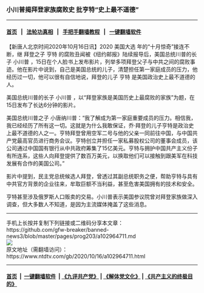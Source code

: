 ### 小川普揭拜登家族腐败史 批亨特“史上最不道德”
------------------------

#### [首页](https://github.com/gfw-breaker/banned-news3/blob/master/README.md) &nbsp;&nbsp;|&nbsp;&nbsp; [法轮功真相](https://github.com/begood0513/basic/blob/master/README.md)  &nbsp;&nbsp;|&nbsp;&nbsp; [手把手翻墙教程](https://github.com/gfw-breaker/guides/wiki)  &nbsp;&nbsp;|&nbsp;&nbsp; [一键翻墙软件](https://github.com/gfw-breaker/nogfw/blob/master/README.md)  



<div><div class="post_content" itemprop="articleBody">
 <p>
  【新唐人北京时间2020年10月16日讯】2020
  <ok href="https://www.ntdtv.com/gb/美国大选.htm">
   美国大选
  </ok>
  年的“十月惊奇”接连不断，继
  <ok href="https://www.ntdtv.com/gb/拜登之子.htm">
   拜登之子
  </ok>
  <ok href="https://www.ntdtv.com/gb/亨特.htm">
   亨特
  </ok>
  的腐败丑闻被《纽约邮报》陆续报导后，美国总统川普的长子
  <ok href="https://www.ntdtv.com/gb/小川普.htm">
   小川普
  </ok>
  ，15日在个人脸书上发布影片，列举多项拜登父子与中共之间的腐败事迹。他在影片中说到，自己是美国总统的儿子，清楚担任第一家庭成员的压力，他经历过一切，他可以很有自信地说，拜登的儿子
  <ok href="https://www.ntdtv.com/gb/亨特.htm">
   亨特
  </ok>
  是美国政治史上最不道德的人。
 </p>
 <p>
  美国总统川普的长子
  <ok href="https://www.ntdtv.com/gb/小川普.htm">
   小川普
  </ok>
  ，以“拜登家族是美国历史上最腐败的家族”为题，在15日发布了长达6分钟的影片。
 </p>
 <p>
  美国总统川普之子 小唐纳川普：“我了解成为第一家庭重要成员的压力。相信我，我已经经历了所有这一切。这就是为什么我敢保证，乔·拜登的儿子亨特是政治史上最不道德的人之一。亨特拜登曾用空军二号与他的父亲一同前往中国，与中国共产党最高官员进行商务会议。亨特创立并担任一家私募股权公司的董事会成员，该公司通过中国国有银行从中共政府筹集了15亿美元。亨特与拥护中国共产主义份子有所连系，这些人向拜登提供了数百万美元，以换取他们可以接触到跟美军在科技发展有合作的美国公司。”
 </p>
 <p>
  影片中提到，民主党总统候选人拜登，曾透过其副总统职务之便，帮助亨特与具有中共官方背景的企业往来，牟取巨额不当利益，甚至危害美国拥有的技术和安全。
 </p>
 <p>
  亨特甚至涉及俄罗斯人口贩卖的交易。小川普表示美国参议院曾对拜登家族做深入调查，但大多数人不知道，是因为主流媒体掩盖了这些消息。
 </p>
 <div class="single_ad">
 </div>
</div>
</div>
<hr/>
手机上长按并复制下列链接或二维码分享本文章：<br/>
https://github.com/gfw-breaker/banned-news3/blob/master/pages/prog203/a102964711.md <br/>
<a href='https://github.com/gfw-breaker/banned-news3/blob/master/pages/prog203/a102964711.md'><img src='https://github.com/gfw-breaker/banned-news3/blob/master/pages/prog203/a102964711.md.png'/></a> <br/>
原文地址（需翻墙访问）：https://www.ntdtv.com/gb/2020/10/16/a102964711.html


------------------------
#### [首页](https://github.com/gfw-breaker/banned-news3/blob/master/README.md) &nbsp;|&nbsp; [一键翻墙软件](https://github.com/gfw-breaker/nogfw/blob/master/README.md) &nbsp;| [《九评共产党》](https://github.com/gfw-breaker/9ping.md/blob/master/README.md#九评之一评共产党是什么) | [《解体党文化》](https://github.com/gfw-breaker/jtdwh.md/blob/master/README.md) | [《共产主义的终极目的》](https://github.com/gfw-breaker/gczydzjmd.md/blob/master/README.md)


<img src='http://gfw-breaker.win/banned-news3/pages/prog203/a102964711.md' width='0px' height='0px'/>
